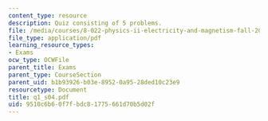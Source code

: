 ```yaml
---
content_type: resource
description: Quiz consisting of 5 problems.
file: /media/courses/8-022-physics-ii-electricity-and-magnetism-fall-2004/9510c6b60f7fbdc81775661d70b5d02f_q1_s04.pdf
file_type: application/pdf
learning_resource_types:
- Exams
ocw_type: OCWFile
parent_title: Exams
parent_type: CourseSection
parent_uid: b1b93926-b03e-8952-0a95-28ded10c23e9
resourcetype: Document
title: q1_s04.pdf
uid: 9510c6b6-0f7f-bdc8-1775-661d70b5d02f
---
```

